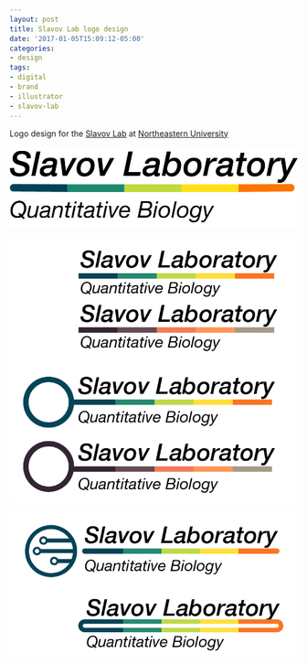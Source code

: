```yaml
---
layout: post
title: Slavov Lab logo design
date: '2017-01-05T15:09:12-05:00'
categories:
- design
tags:
- digital
- brand
- illustrator
- slavov-lab
---
```


Logo design for the [Slavov Lab](https://web.northeastern.edu/slavovlab/) at [Northeastern University](https://www.northeastern.edu/)

 ![](/images/sl_logo_white@3x.png)

 ![](/tumblr_files/tumblr_ojbpbcFJCD1r8gweso1_1280.png)  

 ![](/tumblr_files/tumblr_ojbpbcFJCD1r8gweso2_1280.png)  
  


